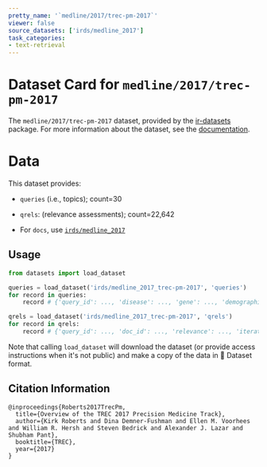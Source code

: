 ```yaml
---
pretty_name: '`medline/2017/trec-pm-2017`'
viewer: false
source_datasets: ['irds/medline_2017']
task_categories:
- text-retrieval
---
```


# Dataset Card for `medline/2017/trec-pm-2017`

The `medline/2017/trec-pm-2017` dataset, provided by the [ir-datasets](https://ir-datasets.com/) package.
For more information about the dataset, see the [documentation](https://ir-datasets.com/medline#medline/2017/trec-pm-2017).

# Data

This dataset provides:
 - `queries` (i.e., topics); count=30
 - `qrels`: (relevance assessments); count=22,642

 - For `docs`, use [`irds/medline_2017`](https://huggingface.co/datasets/irds/medline_2017)

## Usage

```python
from datasets import load_dataset

queries = load_dataset('irds/medline_2017_trec-pm-2017', 'queries')
for record in queries:
    record # {'query_id': ..., 'disease': ..., 'gene': ..., 'demographic': ..., 'other': ...}

qrels = load_dataset('irds/medline_2017_trec-pm-2017', 'qrels')
for record in qrels:
    record # {'query_id': ..., 'doc_id': ..., 'relevance': ..., 'iteration': ...}

```

Note that calling `load_dataset` will download the dataset (or provide access instructions when it's not public) and make a copy of the
data in 🤗 Dataset format.

## Citation Information

```
@inproceedings{Roberts2017TrecPm,
  title={Overview of the TREC 2017 Precision Medicine Track},
  author={Kirk Roberts and Dina Demner-Fushman and Ellen M. Voorhees and William R. Hersh and Steven Bedrick and Alexander J. Lazar and Shubham Pant},
  booktitle={TREC},
  year={2017}
}
```
